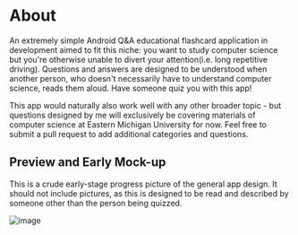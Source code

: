# About
An extremely simple Android Q&amp;A educational flashcard application in development aimed to fit this niche: you want to study computer science but you're otherwise unable to divert your attention(i.e. long repetitive driving). Questions and answers are designed to be understood when another person, who doesn't necessarily have to understand computer science, reads them aloud. Have someone quiz you with this app!

This app would naturally also work well with any other broader topic - but questions designed by me will exclusively be covering materials of computer science at Eastern Michigan University for now. Feel free to submit a pull request to add additional categories and questions.

## Preview and Early Mock-up
This is a crude early-stage progress picture of the general app design. It should not include pictures, as this is designed to be read and described by someone other than the person being quizzed.

![image](https://user-images.githubusercontent.com/77797048/131434837-09a8098f-899c-4f18-ac7d-564c9e55ec5b.png)

